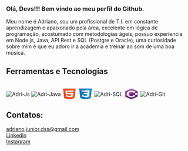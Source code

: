 ### Olá, Devs!!! Bem vindo ao meu perfil do Github.
Meu nome é Adriano, sou  um profissional de T.I. em constante aprendizagem e apaixonado pela área, excelente em lógica de programação, acostumado com metodologias ágeis, possuo experiencia em Node.js, Java, API Rest e SQL (Postgre e Oracle),
uma curiosidade sobre mim é que eu adoro ir a academia e treinar ao som de uma boa música. 

  ## Ferramentas e Tecnologias 
 <div style="display: inline_block"><br>
  <img align="center" alt="Adri-Js" height="30" width="40" src="https://cdn.jsdelivr.net/gh/devicons/devicon/icons/nodejs/nodejs-original.svg">
  <img align="center" alt="Adri-Java" height="30" width="40" src="https://cdn.jsdelivr.net/gh/devicons/devicon/icons/java/java-original.svg">
  <img align="center" alt="Adri-HTML" height="30" width="40" src="https://raw.githubusercontent.com/devicons/devicon/master/icons/html5/html5-original.svg">
  <img align="center" alt="Adri-CSS" height="30" width="40" src="https://raw.githubusercontent.com/devicons/devicon/master/icons/css3/css3-original.svg">
  <img align="center" alt="Adri-SQL" height="30" width="40" src="https://cdn.jsdelivr.net/gh/devicons/devicon/icons/mysql/mysql-original.svg">
  <img align="center" alt="Adri-Csharp" height="30" width="40" src="https://raw.githubusercontent.com/devicons/devicon/master/icons/csharp/csharp-original.svg">
  <img align="center" alt="Adri-Git" height="30" width="40" src="https://cdn.jsdelivr.net/gh/devicons/devicon/icons/github/github-original.svg">
</div>



## Contatos:
adriano.junior.dss@gmail.com <br/>
[Linkedin](https://www.linkedin.com/in/adriano-junior-b9251a287/) <br/>
[Instagram](https://www.instagram.com/_adriano.jr/) <br/>
        
          
          
  
          
                                    

